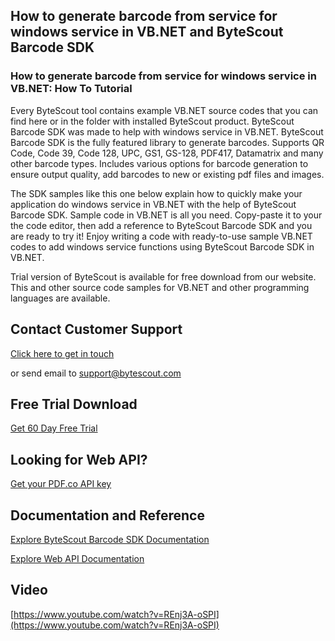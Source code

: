 ## How to generate barcode from service for windows service in VB.NET and ByteScout Barcode SDK

### How to generate barcode from service for windows service in VB.NET: How To Tutorial

Every ByteScout tool contains example VB.NET source codes that you can find here or in the folder with installed ByteScout product. ByteScout Barcode SDK was made to help with windows service in VB.NET. ByteScout Barcode SDK is the fully featured library to generate barcodes. Supports QR Code, Code 39, Code 128, UPC, GS1, GS-128, PDF417, Datamatrix and many other barcode types. Includes various options for barcode generation to ensure output quality, add barcodes to new or existing pdf files and images.

The SDK samples like this one below explain how to quickly make your application do windows service in VB.NET with the help of ByteScout Barcode SDK. Sample code in VB.NET is all you need. Copy-paste it to your the code editor, then add a reference to ByteScout Barcode SDK and you are ready to try it! Enjoy writing a code with ready-to-use sample VB.NET codes to add windows service functions using ByteScout Barcode SDK in VB.NET.

Trial version of ByteScout is available for free download from our website. This and other source code samples for VB.NET and other programming languages are available.

## Contact Customer Support

[Click here to get in touch](https://bytescout.zendesk.com/hc/en-us/requests/new?subject=ByteScout%20Barcode%20SDK%20Question)

or send email to [support@bytescout.com](mailto:support@bytescout.com?subject=ByteScout%20Barcode%20SDK%20Question) 

## Free Trial Download

[Get 60 Day Free Trial](https://bytescout.com/download/web-installer?utm_source=github-readme)

## Looking for Web API? 

[Get your PDF.co API key](https://pdf.co/documentation/api?utm_source=github-readme)

## Documentation and Reference

[Explore ByteScout Barcode SDK Documentation](https://bytescout.com/documentation/index.html?utm_source=github-readme)

[Explore Web API Documentation](https://pdf.co/documentation/api?utm_source=github-readme)

## Video

[https://www.youtube.com/watch?v=REnj3A-oSPI](https://www.youtube.com/watch?v=REnj3A-oSPI)